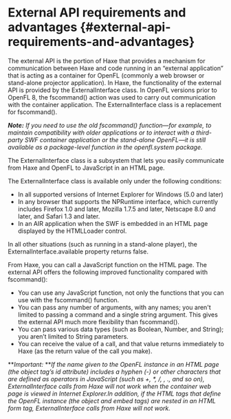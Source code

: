 # External API requirements and advantages {#external-api-requirements-and-advantages}

The external API is the portion of Haxe that provides a mechanism for communication between Haxe and code running in an “external application” that is acting as a container for OpenFL (commonly a web browser or stand-alone projector application). In Haxe, the functionality of the external API is provided by the ExternalInterface class. In OpenFL versions prior to OpenFL 8, the fscommand() action was used to carry out communication with the container application. The ExternalInterface class is a replacement for fscommand().

**_Note:_** _If you need to use the old fscommand() function—for example, to maintain compatibility with older applications or to interact with a third-party SWF container application or the stand-alone OpenFL—it is still available as a package-level function in the openfl.system package._

The ExternalInterface class is a subsystem that lets you easily communicate from Haxe and OpenFL to JavaScript in an HTML page.

The ExternalInterface class is available only under the following conditions:

*   In all supported versions of Internet Explorer for Windows (5.0 and later)
*   In any browser that supports the NPRuntime interface, which currently includes Firefox 1.0 and later, Mozilla 1.7.5 and later, Netscape 8.0 and later, and Safari 1.3 and later.
*   In an AIR application when the SWF is embedded in an HTML page displayed by the HTMLLoader control.

In all other situations (such as running in a stand-alone player), the ExternalInterface.available property returns false.

From Haxe, you can call a JavaScript function on the HTML page. The external API offers the following improved functionality compared with fscommand():

*   You can use any JavaScript function, not only the functions that you can use with the fscommand() function.
*   You can pass any number of arguments, with any names; you aren&#039;t limited to passing a command and a single string argument. This gives the external API much more flexibility than fscommand().
*   You can pass various data types (such as Boolean, Number, and String); you aren’t limited to String parameters.
*   You can receive the value of a call, and that value returns immediately to Haxe (as the return value of the call you make).

**_Important:_ **_If the name given to the OpenFL instance in an HTML page (the object tag’s id attribute) includes a hyphen (-) or other characters that are defined as operators in JavaScript (such as +, *, /, \, ., and so on), ExternalInterface calls from Haxe will not work when the container web page is viewed in Internet Explorer.In addition, if the HTML tags that define the OpenFL instance (the object and embed tags) are nested in an HTML form tag, ExternalInterface calls from Haxe will not work._